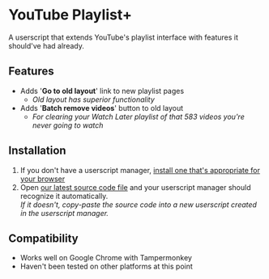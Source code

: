 # YouTube Playlist+
A userscript that extends YouTube's playlist interface with features it should've had already.

## Features
- Adds '**Go to old layout**' link to new playlist pages  
  - *Old layout has superior functionality*
- Adds '**Batch remove videos**' button to old layout  
  - *For clearing your Watch Later playlist of that 583 videos you're never going to watch*

## Installation
1. If you don't have a userscript manager, [install one that's appropriate for your browser](https://openuserjs.org/about/Userscript-Beginners-HOWTO#how-do-i-get-going-)
2. Open [our latest source code file](https://raw.githubusercontent.com/hosmanadam/youtube-playlist-plus/master/youtube-playlist-plus.user.js) and your userscript manager should recognize it automatically.  
   *If it doesn't, copy-paste the source code into a new userscript created in the userscript manager.*

## Compatibility
- Works well on Google Chrome with Tampermonkey
- Haven't been tested on other platforms at this point
